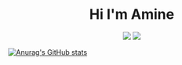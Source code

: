 
<h1 align="center">Hi I'm Amine </h1>  <p align="center"> <img src="https://img.shields.io/badge/linkedin-%23017785?style=flat&logo=linkedin&logoColor=white"/></a>  <a href="https://www.linkedin.com/in/amine-dachir-75568a211/"> <a href="https://www.instagram.com/amine_dachir/"><img src="https://img.shields.io/badge/instagram-%23E4415F7style=flat&logo=instagram&logoColor=white"/></a> </p> 

[![Anurag's GitHub stats](https://github-readme-stats.vercel.app/api?username=Aminedachir)](https://github.com/Aminedachir/github-readme-stats)
<!--
**aminedachir/Aminedachir** is a ✨ _special_ ✨ repository because its `README.md` (this file) appears on your GitHub profile.

Here are some ideas to get you started:

- 🔭 I’m currently working on ...
- 🌱 I’m currently learning ...
- 👯 I’m looking to collaborate on ...
- 🤔 I’m looking for help with ...
- 💬 Ask me about ...
- 📫 How to reach me: aminedachir
- 😄 Pronouns: ...
- ⚡ Fun fact: ...
-->
